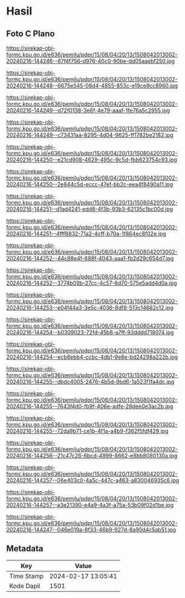 # Hasil

## Foto C Plano

https://sirekap-obj-formc.kpu.go.id/e636/pemilu/pdpr/15/08/04/20/13/1508042013002-20240216-144246--87f4f756-d976-40c0-90be-dd05aaebf250.jpg

https://sirekap-obj-formc.kpu.go.id/e636/pemilu/pdpr/15/08/04/20/13/1508042013002-20240216-144248--6675e545-08d4-4855-853c-e19ce9cc8960.jpg

https://sirekap-obj-formc.kpu.go.id/e636/pemilu/pdpr/15/08/04/20/13/1508042013002-20240216-144249--d72f0138-3e6f-4e79-aaaf-1fe76a5c2955.jpg

https://sirekap-obj-formc.kpu.go.id/e636/pemilu/pdpr/15/08/04/20/13/1508042013002-20240216-144249--c73431aa-8295-4d04-9625-ff1782be2182.jpg

https://sirekap-obj-formc.kpu.go.id/e636/pemilu/pdpr/15/08/04/20/13/1508042013002-20240216-144250--e21cd908-4629-495c-9c5d-fbb623754c93.jpg

https://sirekap-obj-formc.kpu.go.id/e636/pemilu/pdpr/15/08/04/20/13/1508042013002-20240216-144250--2e844c5d-eccc-47ef-bb2c-eea4f8490a11.jpg

https://sirekap-obj-formc.kpu.go.id/e636/pemilu/pdpr/15/08/04/20/13/1508042013002-20240216-144251--d1ad4241-edd8-4f3b-93b3-62135c1bc00d.jpg

https://sirekap-obj-formc.kpu.go.id/e636/pemilu/pdpr/15/08/04/20/13/1508042013002-20240216-144251--4fff8832-71a2-4cff-b70a-1f864ec8f02e.jpg

https://sirekap-obj-formc.kpu.go.id/e636/pemilu/pdpr/15/08/04/20/13/1508042013002-20240216-144252--44c88e4f-688f-4043-aaa1-fb2d29c654d7.jpg

https://sirekap-obj-formc.kpu.go.id/e636/pemilu/pdpr/15/08/04/20/13/1508042013002-20240216-144252--3774b09b-27cc-4c57-8d70-575e5add4d0a.jpg

https://sirekap-obj-formc.kpu.go.id/e636/pemilu/pdpr/15/08/04/20/13/1508042013002-20240216-144253--e04f44a3-3e5c-4036-8df8-513c14682c12.jpg

https://sirekap-obj-formc.kpu.go.id/e636/pemilu/pdpr/15/08/04/20/13/1508042013002-20240216-144254--b0309023-72fd-45b8-a7ff-93dddd718074.jpg

https://sirekap-obj-formc.kpu.go.id/e636/pemilu/pdpr/15/08/04/20/13/1508042013002-20240216-144254--ecb8ebb4-ccbc-4db1-9e8e-bd24298a222b.jpg

https://sirekap-obj-formc.kpu.go.id/e636/pemilu/pdpr/15/08/04/20/13/1508042013002-20240216-144255--dbdc4005-2476-4b5d-9bd6-1a523f1fa4dc.jpg

https://sirekap-obj-formc.kpu.go.id/e636/pemilu/pdpr/15/08/04/20/13/1508042013002-20240216-144255--7643f4d0-fb9f-406e-adfe-28dee0e3ac2b.jpg

https://sirekap-obj-formc.kpu.go.id/e636/pemilu/pdpr/15/08/04/20/13/1508042013002-20240216-144255--72da9b71-ce1b-4f1a-a4b9-f362f5fdf429.jpg

https://sirekap-obj-formc.kpu.go.id/e636/pemilu/pdpr/15/08/04/20/13/1508042013002-20240216-144256--21c47c26-6bcd-4999-8662-e8bb8080130a.jpg

https://sirekap-obj-formc.kpu.go.id/e636/pemilu/pdpr/15/08/04/20/13/1508042013002-20240216-144257--06e403c0-4a5c-447c-a463-a830046935c6.jpg

https://sirekap-obj-formc.kpu.go.id/e636/pemilu/pdpr/15/08/04/20/13/1508042013002-20240216-144257--a3e21390-e4a9-4a3f-a75a-53b09f02d1be.jpg

https://sirekap-obj-formc.kpu.go.id/e636/pemilu/pdpr/15/08/04/20/13/1508042013002-20240216-144247--046e019a-8f33-46b9-927d-8a90d4c5ab51.jpg


## Metadata

| Key        | Value               |
| ---------- | ------------------- |
| Time Stamp | 2024-02-17 13:05:41 |
| Kode Dapil | 1501                |



